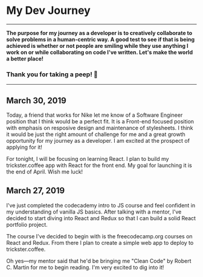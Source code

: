 # My Dev Journey
---- 

**The purpose for my journey as a developer is to creatively collaborate to solve problems in a human-centric way. A good test to see if that is being achieved is whether or not people are smiling while they use anything I work on or while collaborating on code I've written. Let's make the world a better place!**

### Thank you for taking a peep! 👀
---- 
## March 30, 2019

Today, a friend that works for Nike let me know of a Software Engineer position that I think would be a perfect fit. It is a Front-end focused position with emphasis on resposive design and maintenance of stylesheets. I think it would be just the right amount of challenge for me and a great growth opportunity for my journey as a developer. I am excited at the prospect of applying for it!

For tonight, I will be focusing on learning React. I plan to build my trickster.coffee app with React for the front end. My goal for launching it is the end of April. Wish me luck!

## March 27, 2019

I've just completed the codecademy intro to JS course and feel confident in my understanding of vanilla JS basics. After talking with a mentor, I've decided to start diving into React and Redux so that I can build a solid React portfolio project.

The course I've decided to begin with is the freecodecamp.org courses on React and Redux. From there I plan to create a simple web app to deploy to trickster.coffee. 

Oh yes—my mentor said that he'd be bringing me "Clean Code" by Robert C. Martin for me to begin reading. I'm very excited to dig into it!


